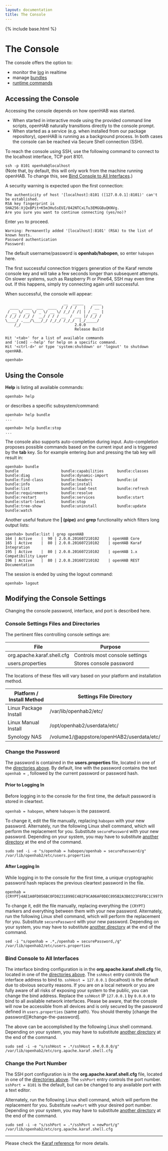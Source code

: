 ```yaml
---
layout: documentation
title: The Console
---
```


{% include base.html %}

# The Console

The console offers the option to:

* monitor the [log](logging.html#karaf-console) in realtime
* manage [bundles](bundles.html)
* [runtime commands](runtime.html)

## Accessing the Console

Accessing the console depends on how openHAB was started.
* When started in interactive mode using the provided command line scripts, openHAB naturally transitions directly to the console prompt.
* When started as a service (e.g. when installed from our package repository), openHAB is running as a background process.
In both cases the console can be reached via Secure Shell connection (SSH).

To reach the console using SSH, use the following command to connect to the localhost interface, TCP port 8101.

`ssh -p 8101 openhab@localhost`  
(Note that, by default, this will only work from the machine running openHAB.
To change this, see [Bind Console to All Interfaces](bind-console-to-all-interfaces).)

A security warning is expected upon the first connection:

```
The authenticity of host '[localhost]:8101 ([127.0.0.1]:8101)' can't be established.
RSA key fingerprint is SHA256:XjQxBPit+K5m3HuSsEUI/842NTCxLTu3EMGGBuQKNVg.
Are you sure you want to continue connecting (yes/no)?
```

Enter `yes` to proceed.

```
Warning: Permanently added '[localhost]:8101' (RSA) to the list of known hosts.
Password authentication
Password:
```

The default username/password is **openhab/habopen**, so enter `habopen` here.

The first successful connection triggers generation of the Karaf remote console key and will take a few seconds longer than subsequent attempts.
On slower systems, such as Raspberry Pi or Pine64, SSH may even time out.
If this happens, simply try connecting again until successful.

When successful, the console will appear:

```
                          __  _____    ____
  ____  ____  ___  ____  / / / /   |  / __ )
 / __ \/ __ \/ _ \/ __ \/ /_/ / /| | / __  |
/ /_/ / /_/ /  __/ / / / __  / ___ |/ /_/ /
\____/ .___/\___/_/ /_/_/ /_/_/  |_/_____/
    /_/                        2.0.0
                               Release Build

Hit '<tab>' for a list of available commands
and '[cmd] --help' for help on a specific command.
Hit '<ctrl-d>' or type 'system:shutdown' or 'logout' to shutdown openHAB.

openhab> 
```

## Using the Console

**Help** is listing all available commands:

```
openhab> help
```

or describes a specific subsystem/command:

```
openhab> help bundle
...

openhab> help bundle:stop
...
```

The console also supports auto-completion during input.
Auto-completion proposes possible commands based on the current input and is triggered by the **tab** key.
So for example entering _bun_ and pressing the tab key will result in:

```
openhab> bundle
bundle                   bundle:capabilities      bundle:classes           bundle:diag              bundle:dynamic-import
bundle:find-class        bundle:headers           bundle:id                bundle:info              bundle:install
bundle:list              bundle:load-test         bundle:refresh           bundle:requirements      bundle:resolve
bundle:restart           bundle:services          bundle:start             bundle:start-level       bundle:stop
bundle:tree-show         bundle:uninstall         bundle:update            bundle:watch
```

Another useful feature the **\| (pipe)** and **grep** functionality which filters long output lists:

```
openhab> bundle:list | grep openHAB
164 | Active    |  90 | 2.0.0.201607210102    | openHAB Core
165 | Active    |  80 | 2.0.0.201607210102    | openHAB Karaf Integration
195 | Active    |  80 | 2.0.0.201607210102    | openHAB 1.x Compatibility Layer
196 | Active    |  80 | 2.0.0.201607210102    | openHAB REST Documentation
```

The session is ended by using the logout command:

```
openhab> logout
```

## Modifying the Console Settings

Changing the console password, interface, and port is described here.

### Console Settings Files and Directories

The pertinent files controlling console settings are:

| File                       | Purpose                        |
|----------------------------|--------------------------------|
| org.apache.karaf.shell.cfg | Controls most console settings |
| users.properties           | Stores console password        |

The locations of these files will vary based on your platform and installation method.

| Platform / Install Method | Settings File Directory                   |
|---------------------------|-------------------------------------------|
| Linux Package Install     | /var/lib/openhab2/etc/                    |
| Linux Manual Install      | /opt/openhab2/userdata/etc/               |
| Synology NAS              | /volume1/@appstore/openHAB2/userdata/etc/ |

### Change the Password

The password is contained in the **users.properties** file, located in one of the [directories above](#console-settings-files-and-directories).
By default, line with the password contains the text `openhab = `, followed by the current password or password hash.

#### Prior to Logging In

Before logging in to the console for the first time, the default password is stored in cleartext.

`openhab = habopen`, where `habopen` is the password.

To change it, edit the file manually, replacing `habopen` with your new password.
Alternately, run the following Linux shell command, which will perform the replacement for you.
Substitute `securePassword` with your new password.
Depending on your system, you may have to substitute [another directory](#console-settings-files-and-directories) at the end of the command.

`sudo sed -i -e "s/openhab = habopen/openhab = securePassword/g" /var/lib/openhab2/etc/users.properties`

#### After Logging In

While logging in to the console for the first time, a unique cryptographic password hash replaces the previous cleartext password in the file.

```
openhab = {CRYPT}4AE1A0FD056BC0FD8231899EC4B2F9CA06AF0DEC895B2A3B0323F6FBC1C99776{CRYPT}
```

To change it, edit the file manually, replacing everything the `{CRYPT}` markers and everything between them with your new password.
Alternately, run the following Linux shell command, which will perform the replacement for you.
Substitute `securePassword` with your new password.
Depending on your system, you may have to substitute [another directory](#console-settings-files-and-directories) at the end of the command.

```
sed -i "s/openhab = .*,/openhab = securePassword,/g" /var/lib/openhab2/etc/users.properties
```

### Bind Console to All Interfaces

The interface binding configuration is in the **org.apache.karaf.shell.cfg** file, located in one of the [directories above](#console-settings-files-and-directories).
The `sshHost` entry controls the interface address to bind to.
`sshHost = 127.0.0.1` (localhost) is the default due to obvious security reasons.
If you are on a local network or you are fully aware of all risks of exposing your system to the public, you can change the bind address.
Replace the `sshHost` IP `127.0.0.1` by `0.0.0.0` to bind to all available network interfaces.
Please be aware, that the console will now be accessible from all devices and is only secured by the password defined in `users.properties` (same path).
You should thereby [change the password][#change-the-password].

The above can be accomplished by the following Linux shell command.
Depending on your system, you may have to substitute [another directory](#console-settings-files-and-directories) at the end of the command.

```
sudo sed -i -e "s/sshHost = .*/sshHost = 0.0.0.0/g" /var/lib/openhab2/etc/org.apache.karaf.shell.cfg
```

### Change the Port Number

The SSH port configuration is in the **org.apache.karaf.shell.cfg** file, located in one of the [directories above](#console-settings-files-and-directories).
The `sshPort` entry controls the port number.
`sshPort = 8101` is the default, but can be changed to any available port with a text editor.

Alternately, run the following Linux shell command, which will perform the replacement for you.
Substitute `newPort` with your desired port number.
Depending on your system, you may have to substitute [another directory](#console-settings-files-and-directories) at the end of the command.

```
sudo sed -i -e "s/sshPort = .*/sshPort = newPort/g" /var/lib/openhab2/etc/org.apache.karaf.shell.cfg
```

-----

Please check the [Karaf reference](http://karaf.apache.org/manual/latest/) for more details.

